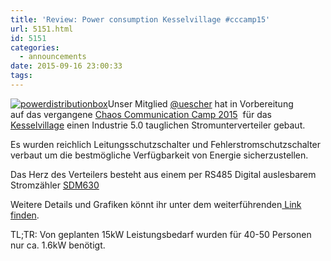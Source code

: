 ```yaml
---
title: 'Review: Power consumption Kesselvillage #cccamp15'
url: 5151.html
id: 5151
categories:
  - announcements
date: 2015-09-16 23:00:33
tags:
---
```


[![powerdistributionbox](https://blog.shackspace.de/wp-content/uploads/2015/09/powerdistributionbox.jpg)](https://blog.shackspace.de/wp-content/uploads/2015/09/powerdistributionbox.jpg)Unser Mitglied [@uescher](https://twitter.com/uescher) hat in Vorbereitung auf das vergangene [Chaos Communication Camp 2015](https://events.ccc.de/camp/2015/)  für das [Kesselvillage](https://events.ccc.de/camp/2015/wiki/Village:Kesselvillage) einen Industrie 5.0 tauglichen Stromunterverteiler gebaut.

Es wurden reichlich Leitungsschutzschalter und Fehlerstromschutzschalter verbaut um die bestmögliche Verfügbarkeit von Energie sicherzustellen.

Das Herz des Verteilers besteht aus einem per RS485 Digital auslesbarem Stromzähler [SDM630](http://bg-etech.de)

Weitere Details und Grafiken könnt ihr unter dem weiterführenden[ Link finden](http://www.uescher.de/blog/power-review-cccamp15.html).

TL;TR: Von geplanten 15kW Leistungsbedarf wurden für 40-50 Personen nur ca. 1.6kW benötigt.